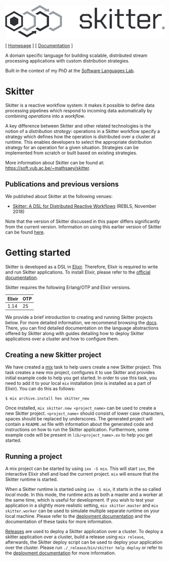 ![skitter logo](assets/logo_header.png)

[ [Homepage](https://soft.vub.ac.be/~mathsaey/skitter/) ]
[ [Documentation](https://hexdocs.pm/skitter/) ]

A domain specific language for building scalable, distributed stream processing
applications with custom distribution strategies.

Built in the context of my PhD at the
[Software Languages Lab](https://soft.vub.ac.be/).

# Skitter

Skitter is a reactive workflow system: it makes it possible to define data
processing pipelines which respond to incoming data automatically by combining
_operations_ into a _workflow_.

A key difference between Skitter and other related technologies is the notion
of a _distribution strategy_: operations in a Skitter workflow specify a
strategy which defines how the operation is distributed over a cluster at
runtime.
This enables developers to select the appropriate distribution strategy for an
operation for a given situation.
Strategies can be implemented from scratch or built based on existing
strategies.

More information about Skitter can be found at:
https://soft.vub.ac.be/~mathsaey/skitter.

## Publications and previous versions

We published about Skitter at the following venues:

- [Skitter: A DSL for Distributed Reactive Workflows](https://soft.vub.ac.be/~mathsaey/papers/REBLS_2018-Skitter_A_DSL_for_Distributed_Reactive_Workflows.pdf) (REBLS, November 2018)

Note that the version of Skitter discussed in this paper differs significantly
from the current version.
Information on using this earlier version of Skitter can be found
[here](https://soft.vub.ac.be/~mathsaey/skitter/docs/v0.1.1/).

# Getting started

Skitter is developed as a DSL in [Elixir](https://elixir-lang.org/). Therefore,
Elixir is required to write and run Skitter applications.
To install Elixir, please refer to the
[official documentation](https://elixir-lang.org/install.html).

Skitter requires the following Erlang/OTP and Elixir versions.

| Elixir | OTP |
| ------ | --- |
| 1.14   | 25  |

We provide a brief introduction to creating and running Skitter projects below.
For more detailed information, we recommend browsing the
[docs](https://hexdocs.pm/skitter/).
There, you can find detailed documentation on the language abstractions offered
by Skitter along with guides detailing how to deploy Skitter applications over
a cluster and how to configure them.

## Creating a new Skitter project

We have created a [mix](https://hexdocs.pm/mix/Mix.html) task to help users
create a new Skitter project.
This task creates a new mix project, configures it to use Skitter and provides
initial example code to help you get started.
In order to use this task, you need to add it to your local `mix` installation
(mix is installed as a part of Elixir).
You can do this as follows:

```
$ mix archive.install hex skitter_new
```

Once installed, `mix skitter.new <project_name>` can be used to create a new
Skitter project.
`<project_name>` should consist of lower case characters, spaces should be
replaced by underscores.
The generated project will contain a `README.md` file with information about
the generated code and instructions on how to run the Skitter application.
Furthermore, some example code will be present in `lib/<project_name>.ex` to
help you get started.

## Running a project

A mix project can be started by using `iex -S mix`. This will start `iex`, the
interactive Elixir shell and load the current project.
`mix` will ensure that the Skitter runtime is started.

When a Skitter runtime is started using `iex -S mix`, it starts in the so
called _local_ mode.
In this mode, the runtime acts as both a master and a worker at the same time,
which is useful for development.
If you wish to test your application in a slightly more realistic setting,
`mix skitter.master` and `mix skitter.worker` can be used to simulate multiple
separate runtime on your local machine.
Please refer to the
[deployment documentation](https://soft.vub.ac.be/~mathsaey/skitter/docs/latest/deployment.html#content)
and the documentation of these tasks for more information.

[Releases](https://hexdocs.pm/mix/Mix.Tasks.Release.html) are used to deploy a
Skitter application over a cluster.
To deploy a skitter application over a cluster, build a release using
`mix release`, afterwards, the Skitter deploy script can be used to deploy
your application over the cluster.
Please run `./_release/bin/skitter help deploy` or refer to the
[deployment documentation](https://soft.vub.ac.be/~mathsaey/skitter/docs/latest/deployment.html#content)
for more information.
